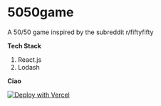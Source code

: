 # 5050game
A 50/50 game inspired by the subreddit r/fiftyfifty

**Tech Stack** 

 1. React.js 
 2. Lodash
 
**Ciao**

[![Deploy with Vercel](https://vercel.com/button)](https://vercel.com/new/git/external?https://github.com/shashankbhat2/5050game.git)
